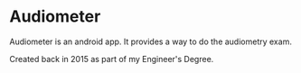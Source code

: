 # Audiometer
Audiometer is an android app. It provides a way to do the audiometry exam.

Created back in 2015 as part of my Engineer's Degree.
